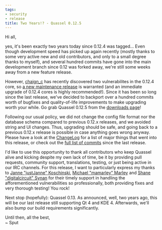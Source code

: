 ```yaml
---
tags:
- security
- release
title: Two Years!? - Quassel 0.12.5
---
```

Hi all,

yes, it's been exactly two years today since 0.12.4 was tagged… Even though development speed has picked up again recently (mostly thanks to some very active new and old contributors, and only to a small degree thanks to myself), and several hundred commits have gone into the main development branch since 0.12 was forked away, we're still some weeks away from a new feature release.

However, <a href="https://twitter.com/chaign_c/">chaign_c</a> has recently discovered two vulnerabilites in the 0.12.4 core, so <a href="/pub/quassel-0.12.5.tar.bz2">a new maintenance release</a> is warranted (and an immediate upgrade of 0.12.4 cores is highly recommended!). Since it has been so long since the last release, we've decided to backport over a hundred commits worth of bugfixes and quality-of-life improvements to make upgrading worth your while. Go grab Quassel 0.12.5 from the <a href="/downloads">downloads page<a>!

Following our usual policy, we did not change the config file format nor the database schema compared to previous 0.12.x releases, and we avoided string and UI changes. Thus, upgrading should be safe, and going back to a previous 0.12.x release is possible in case anything goes wrong anyway. Please have a look at the <a href="https://github.com/quassel/quassel/blob/0.12.5/ChangeLog#L16">ChangeLog</a> for a list of major things that went into this release, or check out the <a href="https://github.com/quassel/quassel/compare/0.12.4...0.12.5">full list of commits</a> since the last release.

I'd like to use this opportunity to thank all contributors who keep Quassel alive and kicking despite my own lack of time, be it by providing pull requests, community support, translations, testing, or just being active in our IRC channels. For this release, I want to particularly express my thanks to <a href="https://github.com/justjanne">Janne "justJanne" Koschinski</a>, <a href="https://github.com/mamarley">Michael "mamarley" Marley</a> and <a href="https://github.com/digitalcircuit">Shane "digitalcircuit" Synan</a> for their timely support in handling the afforementioned vulnerabilities so professionally, both providing fixes and very thorough testing! You rock!

Next stop (hopefully): Quassel 0.13. As announced, well, two years ago, this will be our last release still supporting Qt 4 and KDE 4. Afterwards, we'll also bump our build requirements significantly.

Until then, all the best,\
~ Sput
